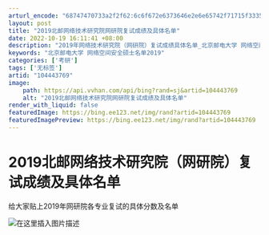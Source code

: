 ```yaml
---
arturl_encode: "68747470733a2f2f62:6c6f672e6373646e2e6e65742f71715f33353533313030382f:61727469636c652f64657461696c732f313034343433373639"
layout: post
title: "2019北邮网络技术研究院网研院复试成绩及具体名单"
date: 2022-10-19 16:11:41 +08:00
description: "2019年网络技术研究院（网研院）复试成绩具体名单_北京邮电大学 网络空间安全硕士名单2019"
keywords: "北京邮电大学 网络空间安全硕士名单2019"
categories: ['考研']
tags: ['无标签']
artid: "104443769"
image:
    path: https://api.vvhan.com/api/bing?rand=sj&artid=104443769
    alt: "2019北邮网络技术研究院网研院复试成绩及具体名单"
render_with_liquid: false
featuredImage: https://bing.ee123.net/img/rand?artid=104443769
featuredImagePreview: https://bing.ee123.net/img/rand?artid=104443769
---
```


# 2019北邮网络技术研究院（网研院）复试成绩及具体名单

给大家贴上2019年网研院各专业复试的具体分数及名单

![在这里插入图片描述](https://i-blog.csdnimg.cn/blog_migrate/d6358c2fff96a2462d9225a3442e409f.jpeg)